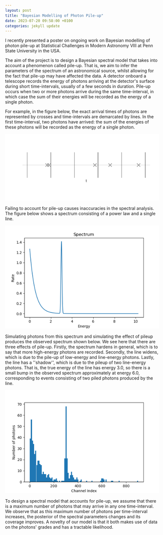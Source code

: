 ```yaml
---
layout: post
title: "Bayesian Modelling of Photon Pile-up"
date: 2023-07-20 09:58:00 +0100
categories: jekyll update
---
```

I recently presented a poster on ongoing work on Bayesian modelling of photon pile-up at Statistical Challenges in Modern Astronomy VIII at Penn State University in the USA.

The aim of the project is to design a Bayesian spectral model that takes into account a phenomenon called pile-up. That is, we aim to infer the parameters of the spectrum of an astronomical source, whilst allowing for the fact that pile-up may have affected the data. A detector onboard a telescope records the energy of photons arriving at the detector's surface during short time-intervals, usually of a few seconds in duration. Pile-up occurs when two or more photons arrive during the same time-interval, in which case the sum of their energies will be recorded as the energy of a single photon.

For example, in the figure below, the exact arrival times of photons are represented by crosses and time-intervals are demarcated by lines. In the first time-interval, two photons have arrived: the sum of the energies of these photons will be recorded as the energy of a single photon.

![Piled Photons](/assets/images/exact_arrivals_t_intvls.png)

Failing to account for pile-up causes inaccuracies in the spectral analysis. The figure below shows a spectrum consisting of a power law and a single line.

![Spectrum](/assets/images/spec.png)

Simulating photons from this spectrum and simulating the effect of pileup produces the observed spectrum shown below. We see here that there are three effects of pile-up. Firstly, the spectrum hardens in general, which is to say that more high-energy photons are recorded. Secondly, the line widens, which is due to the pile-up of low-energy and line-energy photons. Lastly, the line has a ''shadow'', which is due to the pileup of two line-energy photons. That is, the true energy of the line has energy 3.0, so there is a small bump in the observed spectrum approximately at energy 6.0, corresponding to events consisting of two piled photons produced by the line.

![Observed Spectrum](/assets/images/chnnl_marg_pos.png)

To design a spectral model that accounts for pile-up, we assume that there is a maximum number of photons that may arrive in any one time-interval. We observe that as this maximum number of photons per time-interval increases, the posterior of the spectral parameters changes and its coverage improves. A novelty of our model is that it both makes use of data on the photons' grades and has a tractable likelihood. 
